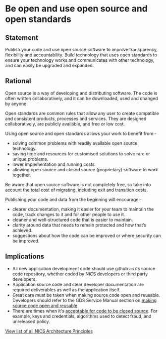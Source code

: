 # Be open and use open source and open standards

## Statement
Publish your code and use open source software to improve transparency, flexibility and accountability.  Build technology that uses open standards to ensure your technology works and communicates with other technology, and can easily be upgraded and expanded.

## Rational
Open source is a way of developing and distributing software. The code is often written collaboratively, and it can be downloaded, used and changed by anyone.

Open standards are common rules that allow any user to create compatible and consistent products, processes and services. They are designed collaboratively, are publicly available, and free or low cost.

Using open source and open standards allows your work to benefit from:-
- solving common problems with readily available open source technology.
- saving time and resources for customised solutions to solve rare or unique problems.
- lower implementation and running costs.
- allowing open source and closed source (proprietary) software to work together.

Be aware that open source software is not completely free, so take into account the total cost of migrating, including exit and transition costs.

Publishing your code and data from the beginning will encourage:-
- clearer documentation, making it easier for your team to maintain the code, track changes to it and for other people to use it.
- cleaner and well-structured code that is easier to maintain.
- clarity around data that needs to remain protected and how that’s achieved.
- suggestions about how the code can be improved or where security can be improved.

## Implications
- All new application development code should use github as its source code repository, whether coded by NICS developers or third party developers.
- Application source code and clear developer documentation are required deliverables as well as the application itself.
- Great care must be taken when making source code open and reusable.  Developers should refer to the GDS Service Manual section on [making source code open and reusable](https://www.gov.uk/service-manual/technology/making-source-code-open-and-reusable).
- There are times when it's [acceptable for code to be closed source](https://www.gov.uk/service-manual/technology/making-source-code-open-and-reusable#when-its-acceptable-for-code-to-be-closed-source).  For example, keys and credentials, algorithms used to detect fraud, and unreleased policy.

[View list of all NICS Architecture Principles](../Architecture-Principles.md)